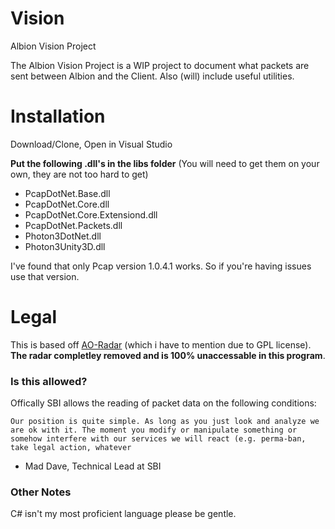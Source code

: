 # Vision
Albion Vision Project

The Albion Vision Project is a WIP project to document what packets are sent between Albion and the Client. Also (will) include useful utilities.

# Installation
Download/Clone, Open in Visual Studio

**Put the following .dll's in the libs folder** (You will need to get them on your own, they are not too hard to get)
* PcapDotNet.Base.dll
* PcapDotNet.Core.dll
* PcapDotNet.Core.Extensiond.dll
* PcapDotNet.Packets.dll
* Photon3DotNet.dll
* Photon3Unity3D.dll

I've found that only Pcap version 1.0.4.1 works. So if you're having issues use that version.

# Legal

This is based off [AO-Radar](https://github.com/rafalfigura/AO-Radar) (which i have to mention due to GPL license). **The radar completley removed and is 100% unaccessable in this program**.


### Is this allowed?

Offically SBI allows the reading of packet data on the following conditions:

```
Our position is quite simple. As long as you just look and analyze we are ok with it. The moment you modify or manipulate something or somehow interfere with our services we will react (e.g. perma-ban, take legal action, whatever
```
- Mad Dave, Technical Lead at SBI 


### Other Notes

C# isn't my most proficient language please be gentle.
